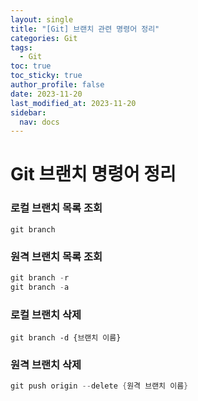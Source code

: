 ```yaml
---
layout: single
title: "[Git] 브랜치 관련 명령어 정리"
categories: Git
tags:
  - Git
toc: true
toc_sticky: true
author_profile: false
date: 2023-11-20
last_modified_at: 2023-11-20
sidebar:
  nav: docs
---
```

  
# Git 브랜치 명령어 정리
### 로컬 브랜치 목록 조회

~~~
git branch
~~~
### 원격 브랜치 목록 조회
~~~powershell
git branch -r
git branch -a
~~~
### 로컬 브랜치 삭제
~~~
git branch -d {브랜치 이름}
~~~
### 원격 브랜치 삭제
~~~powershell
git push origin --delete {원격 브랜치 이름}
~~~

